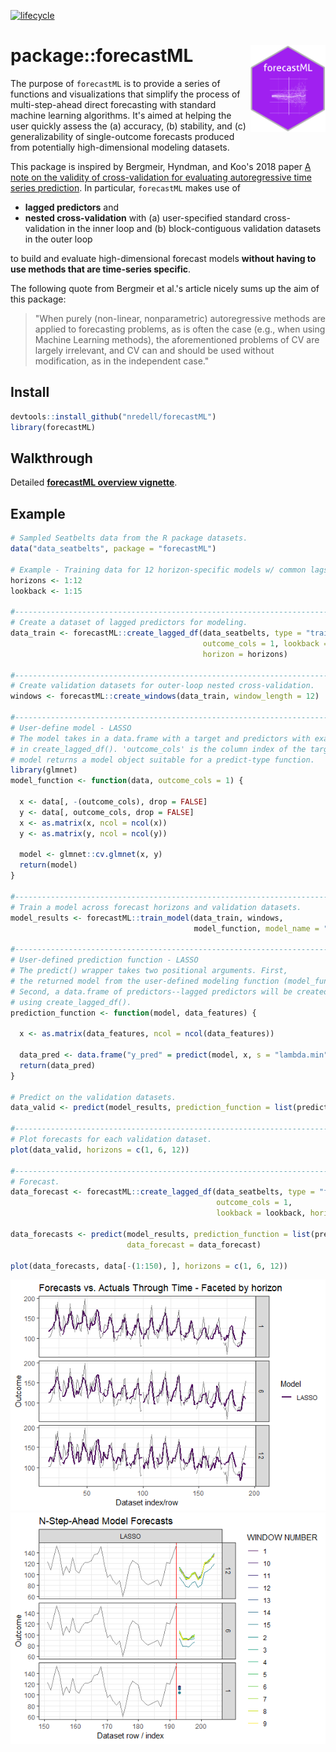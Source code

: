 [![lifecycle](https://img.shields.io/badge/lifecycle-experimental-orange.svg)](https://www.tidyverse.org/lifecycle/#experimental)

# package::forecastML <img src="forecastML_logo.png" alt="forecastML logo" align="right" height="138.5" style="display: inline-block;">

The purpose of `forecastML` is to provide a series of functions and visualizations that simplify the process of 
multi-step-ahead direct forecasting with standard machine learning algorithms. It's aimed at 
helping the user quickly assess the (a) accuracy, (b) stability, and (c) generalizability of single-outcome forecasts 
produced from potentially high-dimensional modeling datasets.

This package is inspired by Bergmeir, Hyndman, and Koo's 2018 paper 
[A note on the validity of cross-validation for evaluating autoregressive time series prediction](https://robjhyndman.com/papers/cv-wp.pdf). 
In particular, `forecastML` makes use of 

* **lagged predictors** and 
* **nested cross-validation** with (a) user-specified standard cross-validation in the inner loop and (b) block-contiguous validation 
datasets in the outer loop

to build and evaluate high-dimensional forecast models **without having to use methods that are time-series specific**. 

The following quote from Bergmeir et al.'s article nicely sums up the aim of this package:

> "When purely (non-linear, nonparametric) autoregressive methods are applied to forecasting problems, as is often the case
> (e.g., when using Machine Learning methods), the aforementioned problems of CV are largely
> irrelevant, and CV can and should be used without modification, as in the independent case."

## Install

``` r
devtools::install_github("nredell/forecastML")
library(forecastML)
```
## Walkthrough

Detailed **[forecastML overview vignette](https://nredell.github.io/data_science_blog/forecastML/)**.

## Example

``` r
# Sampled Seatbelts data from the R package datasets.
data("data_seatbelts", package = "forecastML")

# Example - Training data for 12 horizon-specific models w/ common lags per predictor.
horizons <- 1:12
lookback <- 1:15

#------------------------------------------------------------------------------
# Create a dataset of lagged predictors for modeling.
data_train <- forecastML::create_lagged_df(data_seatbelts, type = "train", 
                                           outcome_cols = 1, lookback = lookback, 
                                           horizon = horizons)

#------------------------------------------------------------------------------
# Create validation datasets for outer-loop nested cross-validation.
windows <- forecastML::create_windows(data_train, window_length = 12)

#------------------------------------------------------------------------------
# User-define model - LASSO
# The model takes in a data.frame with a target and predictors with exactly the same format as
# in create_lagged_df(). 'outcome_cols' is the column index of the target. The
# model returns a model object suitable for a predict-type function.
library(glmnet)
model_function <- function(data, outcome_cols = 1) {

  x <- data[, -(outcome_cols), drop = FALSE]
  y <- data[, outcome_cols, drop = FALSE]
  x <- as.matrix(x, ncol = ncol(x))
  y <- as.matrix(y, ncol = ncol(y))

  model <- glmnet::cv.glmnet(x, y)
  return(model)
}

#------------------------------------------------------------------------------
# Train a model across forecast horizons and validation datasets.
model_results <- forecastML::train_model(data_train, windows,
                                         model_function, model_name = "LASSO")
                                         
#------------------------------------------------------------------------------
# User-defined prediction function - LASSO
# The predict() wrapper takes two positional arguments. First,
# the returned model from the user-defined modeling function (model_function() above).
# Second, a data.frame of predictors--lagged predictors will be created automatically
# using create_lagged_df().
prediction_function <- function(model, data_features) {

  x <- as.matrix(data_features, ncol = ncol(data_features))

  data_pred <- data.frame("y_pred" = predict(model, x, s = "lambda.min"))
  return(data_pred)
}

# Predict on the validation datasets.
data_valid <- predict(model_results, prediction_function = list(prediction_function))

#------------------------------------------------------------------------------
# Plot forecasts for each validation dataset.
plot(data_valid, horizons = c(1, 6, 12))

#------------------------------------------------------------------------------
# Forecast.
data_forecast <- forecastML::create_lagged_df(data_seatbelts, type = "forecast", 
                                              outcome_cols = 1,
                                              lookback = lookback, horizons = horizons)
                                              
data_forecasts <- predict(model_results, prediction_function = list(prediction_function),
                          data_forecast = data_forecast)
                          
plot(data_forecasts, data[-(1:150), ], horizons = c(1, 6, 12))
```
![](./validation_data_forecasts.png)
![](./forecasts.png)


